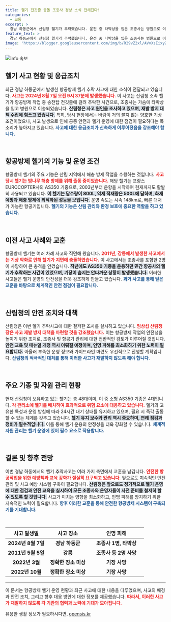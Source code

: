 ```yaml
---
title: 헬기 전깃줄 충돌 조종사 경상 소식 전해진다!
categories:
  - 교통
excerpt: >
  경남 하동군에서 산림청 헬기가 추락했습니다. 운전 중 타박상을 입은 조종사는 병원으로 이송되었으며, 헬기는 송전탑에 걸린 후 떨어진 것으로 확인되었습니다. 다시는 이런 사고가 없도록 대책이 필요합니다. 클릭하여 자세한 내용을 확인하세요!
feature_text: >
  경남 하동군에서 산림청 헬기가 추락했습니다. 운전 중 타박상을 입은 조종사는 병원으로 이송되었으며, 헬기는 송전탑에 걸린 후 떨어진 것으로 확인되었습니다. 다시는 이런 사고가 없도록 대책이 필요합니다. 클릭하여 자세한 내용을 확인하세요!
image: 'https://blogger.googleusercontent.com/img/b/R29vZ2xl/AVvXsEixyZcFfHzMRdzZMjFBmAUKJYCLCGyLL1o632UiGVXcaFdKo_bkvkuCioo0uUKlGfBVcT3P84aROyZIXSBEx3Aw5nCQ3pTgDom1WDC4m8eifvWiAmWEEVb4x6G_l8C0QH225ldMjyaFvpxGEBGNO37VmDTDMHGhJPq73UglMfDca1-0aw/s1600/blogspot.png'
---
```


<p><img src="https://blogger.googleusercontent.com/img/b/R29vZ2xl/AVvXsEixyZcFfHzMRdzZMjFBmAUKJYCLCGyLL1o632UiGVXcaFdKo_bkvkuCioo0uUKlGfBVcT3P84aROyZIXSBEx3Aw5nCQ3pTgDom1WDC4m8eifvWiAmWEEVb4x6G_l8C0QH225ldMjyaFvpxGEBGNO37VmDTDMHGhJPq73UglMfDca1-0aw/s1600/blogspot.png" alt="info 속보" /></p>

<h2 data-ke-size="size26">헬기 사고 현황 및 응급조치</h2>

<p data-ke-size="size16">최근 경남 하동군에서 발생한 항공방제 헬기 추락 사고에 대한 소식이 전달되고 있습니다. <b><span style="color: #ee2323;">사고는 2024년 8월 7일 오전 9시 37분에 발생했습니다.</span></b> 이 사고는 산림청 소속 헬기가 항공방제 작업 중 송전탑 전깃줄에 걸려 추락한 사건으로, 조종사는 가슴에 타박상을 입고 병원으로 이송되었습니다. <b><span style="background-color: #21538527;">산림청은 사고 원인을 조사하고 있으며, 재발 방지 대책 수립에 힘쓰고 있습니다.</span></b> 특히, 당시 현장에서는 바람이 거의 불지 않는 양호한 기상 조건이었으나, 사고 발생으로 인해 공중 안전과 헬기 운영에 대한 점검이 필요하다는 목소리가 높아지고 있습니다. <b><span style="color: #1a5490;">사고에 대한 응급조치가 신속하게 이루어졌음을 강조해야 합니다.</span></b></p>

<p data-ke-size="size16">&nbsp;</p>

<h2 data-ke-size="size26">항공방제 헬기의 기능 및 운영 조건</h2>

<p data-ke-size="size16">항공방제 헬기의 주요 기능은 산림 지역에서 해충 방제 작업을 수행하는 것입니다. <b><span style="color: #ee2323;">사고 당시 헬기는 밤나무 해충 방제를 위해 출동 중이었습니다.</span></b> 해당 헬기는 프랑스 EUROCOPTER사의 AS350 기종으로, 2003년부터 운항을 시작하여 현재까지도 활발히 사용되고 있습니다. <b><span style="background-color: #21538527;">이 헬기는 담수량이 800L, 약제 적재량은 500L에 달하며, 화재 예방과 해충 방제에 최적화된 성능을 보입니다.</span></b> 운영 속도는 시속 148km로, 빠른 대처가 가능한 항공기입니다. <b><span style="color: #1a5490;">헬기의 기능은 산림 관리와 환경 보호에 중요한 역할을 하고 있습니다.</span></b></p>

<p data-ke-size="size16">&nbsp;</p>

<h2 data-ke-size="size26">이전 사고 사례와 교훈</h2>

<p data-ke-size="size16">항공방제 헬기는 여러 차례 사고와 직면해 왔습니다. <b><span style="color: #ee2323;">2011년, 강릉에서 발생한 사고에서는 기상 악화로 인해 헬기가 지면에 충돌하였습니다.</span></b> 이 사고에서는 조종사를 포함한 2명이 사망하여 큰 충격을 안겼습니다. <b><span style="background-color: #21538527;">작년에도 AS350 기종을 운용하던 민간 항공사의 헬기가 추락하는 사건이 있었으며, 기장이 숨지는 안타까운 상황이 발생했습니다.</span></b> 이러한 사고들은 헬기 운영의 안전성을 더욱 강조하게 만들고 있습니다. <b><span style="color: #1a5490;">과거 사고를 통해 얻은 교훈을 바탕으로 체계적인 안전 점검이 필요합니다.</span></b></p>

<p data-ke-size="size16">&nbsp;</p>

<h2 data-ke-size="size26">산림청의 안전 조치와 대책</h2>

<p data-ke-size="size16">산림청은 이번 헬기 추락사고에 대한 철저한 조사를 실시하고 있습니다. <b><span style="color: #ee2323;">임상섭 산림청장은 사고 재발 방지 대책을 마련할 것을 강조했습니다.</span></b> 이는 항공방제 작업의 안전성을 높이기 위한 조치로, 조종사 및 항공기 관리에 대한 전반적인 검토가 이루어질 것입니다. <b><span style="background-color: #21538527;">안전 교육 및 매뉴얼 개정 역시 이뤄질 예정이며, 인명 피해를 최소화하기 위한 노력이 필요합니다.</span></b> 아울러 부족한 운영 정보와 가이드라인 마련도 우선적으로 진행할 계획입니다. <b><span style="color: #1a5490;">산림청의 적극적인 대처를 통해 이러한 사고가 재발하지 않도록 해야 합니다.</span></b></p>

<p data-ke-size="size16">&nbsp;</p>

<h2 data-ke-size="size26">주요 기종 및 자원 관리 현황</h2>

<p data-ke-size="size16">현재 산림청이 보유하고 있는 헬기는 총 48대이며, 이 중 소형 AS350 기종은 4대입니다. <b><span style="color: #ee2323;">각 관리소에 헬기를 배치하여 효과적으로 위험 요소에 대응하고 있습니다.</span></b> 헬기의 고유한 특성과 운영 방침에 따라 24시간 대기 상태를 유지하고 있으며, 필요 시 즉각 출동할 수 있는 체계를 갖추고 있습니다. <b><span style="background-color: #21538527;">헬기 유지 보수와 관리 역시 중요하며, 연례 점검과 정비가 필수적입니다.</span></b> 이를 통해 헬기 운용의 안정성을 더욱 강화할 수 있습니다. <b><span style="color: #1a5490;">체계적 자원 관리는 헬기 운영에 있어 필수 요소로 작용합니다.</span></b></p>

<p data-ke-size="size16">&nbsp;</p>

<h2 data-ke-size="size26">결론 및 향후 전망</h2>

<p data-ke-size="size16">이번 경남 하동에서의 헬기 추락사고는 여러 가지 측면에서 교훈을 남깁니다. <b><span style="color: #ee2323;">안전한 항공작업을 위한 예방책과 교육 강화가 절실히 요구되고 있습니다.</span></b> 앞으로도 지속적인 안전 관리 및 사고 예방 시스템 구축이 필요합니다. <b><span style="background-color: #21538527;">산림청은 앞으로도 정기적으로 헬기 운영에 대한 점검과 안전 교육을 실시하여 모든 조종사와 운영자들이 사전 준비를 철저히 할 수 있도록 할 것입니다.</span></b> 사고가 미치는 영향을 최소화하고, 인명 피해를 방지하기 위한 지속적인 노력이 필요합니다. <b><span style="color: #1a5490;">향후 이러한 교훈을 통해 안전한 항공방제 시스템이 구축되기를 기대합니다.</span></b></p>

<p data-ke-size="size16">&nbsp;</p>

<table style="width: 100%; border-collapse: collapse; table-layout: fixed;">
  <thead>
    <tr style="height: 17px;">
      <th style="width: 30%; text-align: center; height: 17px;"><b>사고 발생일</b></th>
      <th style="width: 30%; text-align: center; height: 17px;"><b>사고 장소</b></th>
      <th style="width: 40%; text-align: center; height: 17px;"><b>인명 피해</b></th>
    </tr>
  </thead>
  <tbody>
    <tr style="height: 17px;">
      <td style="text-align: center; height: 17px;"><b>2024년 8월 7일</b></td>
      <td style="text-align: center; height: 17px;"><b>경남 하동군</b></td>
      <td style="text-align: center; height: 17px;"><b>조종사 1명, 타박상</b></td>
    </tr>
    <tr style="height: 17px;">
      <td style="text-align: center; height: 17px;"><b>2011년 5월 5일</b></td>
      <td style="text-align: center; height: 17px;"><b>강릉</b></td>
      <td style="text-align: center; height: 17px;"><b>조종사 등 2명 사망</b></td>
    </tr>
    <tr style="height: 17px;">
      <td style="text-align: center; height: 17px;"><b>2022년 3월</b></td>
      <td style="text-align: center; height: 17px;"><b>정확한 장소 미상</b></td>
      <td style="text-align: center; height: 17px;"><b>기장 사망</b></td>
    </tr>
    <tr style="height: 17px;">
      <td style="text-align: center; height: 17px;"><b>2022년 10월</b></td>
      <td style="text-align: center; height: 17px;"><b>정확한 장소 미상</b></td>
      <td style="text-align: center; height: 17px;"><b>기장 사망</b></td>
    </tr>
  </tbody>
</table>

<hr>

<p data-ke-size="size16">이 문서는 항공방제 헬기 운영 현황과 최근 사고에 대한 내용을 다루었으며, 사고의 배경과 안전 조치, 그리고 향후 대응 방안에 대한 정보를 제공했습니다. <b><span style="color: #ee2323;">따라서, 이러한 사고가 재발하지 않도록 각 기관의 협력과 노력에 기대가 모아집니다.</span></b></p>
유용한 생활 정보가 필요하시다면, <a href="https://opensis.kr" rel="dofollow">opensis.kr</a>


